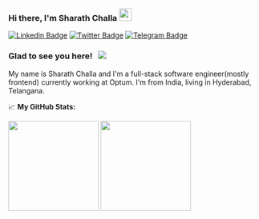 ### Hi there,  I'm Sharath Challa <img src="https://media.giphy.com/media/hvRJCLFzcasrR4ia7z/giphy.gif" width="25px">
[![Linkedin Badge](https://img.shields.io/badge/-LinkedIn-0e76a8?style=flat-square&logo=Linkedin&logoColor=white)](https://linkedin.com/in/src200)
[![Twitter Badge](https://img.shields.io/badge/-Twitter-00acee?style=flat-square&logo=Twitter&logoColor=white)](https://twitter.com/src200)
[![Telegram Badge](https://img.shields.io/badge/-Telegram-0088cc?style=flat-square&logo=Telegram&logoColor=white)](https://t.me/src200)
### Glad to see you here! &nbsp; ![](https://visitor-badge.glitch.me/badge?page_id=src200.src200)

My name is Sharath Challa and I'm a full-stack software engineer(mostly frontend) currently working at Optum.
I'm from India, living in Hyderabad, Telangana.


📈 **My GitHub Stats:**

<p>
  <img height="180em" src="https://github-readme-stats.vercel.app/api?username=src200&show_icons=true&hide_border=true&&count_private=true&include_all_commits=true&theme=synthwave" />
  <img height="180em" src="https://github-readme-stats.vercel.app/api/top-langs/?username=src200&exclude_repo=KNN-Image-Classification&show_icons=true&hide_border=true&layout=compact&langs_count=8&theme=synthwave"/>
</p>
